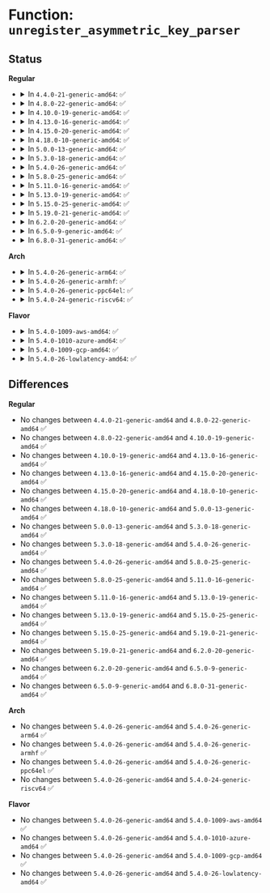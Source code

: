 # Function: <code>unregister_asymmetric_key_parser</code>

## Status
<b>Regular</b>
<ul>
<li>
<details>
<summary>In <code>4.4.0-21-generic-amd64</code>: ✅</summary>

```c
void unregister_asymmetric_key_parser(struct asymmetric_key_parser * parser)
```

```json
{
  "name": "unregister_asymmetric_key_parser",
  "collision_type": "Unique Global",
  "inline_type": "No",
  "funcs": [
    {
      "addr": 18446744071582696064,
      "name": "unregister_asymmetric_key_parser",
      "external": true,
      "loc": "crypto/asymmetric_keys/asymmetric_type.c:409",
      "file": "crypto/asymmetric_keys/asymmetric_type.c",
      "inline": "seen, unknown",
      "caller_inline": [],
      "caller_func": [
        "crypto/asymmetric_keys/x509_public_key.c:x509_key_exit"
      ]
    }
  ],
  "symbols": [
    {
      "addr": 18446744071582696064,
      "name": "unregister_asymmetric_key_parser",
      "section": ".text",
      "bind": "STB_GLOBAL",
      "size": 97
    }
  ]
}
```
</details>
</li>
<li>
<details>
<summary>In <code>4.8.0-22-generic-amd64</code>: ✅</summary>

```c
void unregister_asymmetric_key_parser(struct asymmetric_key_parser * parser)
```

```json
{
  "name": "unregister_asymmetric_key_parser",
  "collision_type": "Unique Global",
  "inline_type": "No",
  "funcs": [
    {
      "addr": 18446744071582973632,
      "name": "unregister_asymmetric_key_parser",
      "external": true,
      "loc": "crypto/asymmetric_keys/asymmetric_type.c:501",
      "file": "crypto/asymmetric_keys/asymmetric_type.c",
      "inline": "seen, unknown",
      "caller_inline": [],
      "caller_func": [
        "crypto/asymmetric_keys/x509_public_key.c:x509_key_exit"
      ]
    }
  ],
  "symbols": [
    {
      "addr": 18446744071582973632,
      "name": "unregister_asymmetric_key_parser",
      "section": ".text",
      "bind": "STB_GLOBAL",
      "size": 97
    }
  ]
}
```
</details>
</li>
<li>
<details>
<summary>In <code>4.10.0-19-generic-amd64</code>: ✅</summary>

```c
void unregister_asymmetric_key_parser(struct asymmetric_key_parser * parser)
```

```json
{
  "name": "unregister_asymmetric_key_parser",
  "collision_type": "Unique Global",
  "inline_type": "No",
  "funcs": [
    {
      "addr": 18446744071583078208,
      "name": "unregister_asymmetric_key_parser",
      "external": true,
      "loc": "crypto/asymmetric_keys/asymmetric_type.c:501",
      "file": "crypto/asymmetric_keys/asymmetric_type.c",
      "inline": "seen, unknown",
      "caller_inline": [],
      "caller_func": [
        "crypto/asymmetric_keys/x509_public_key.c:x509_key_exit"
      ]
    }
  ],
  "symbols": [
    {
      "addr": 18446744071583078208,
      "name": "unregister_asymmetric_key_parser",
      "section": ".text",
      "bind": "STB_GLOBAL",
      "size": 97
    }
  ]
}
```
</details>
</li>
<li>
<details>
<summary>In <code>4.13.0-16-generic-amd64</code>: ✅</summary>

```c
void unregister_asymmetric_key_parser(struct asymmetric_key_parser * parser)
```

```json
{
  "name": "unregister_asymmetric_key_parser",
  "collision_type": "Unique Global",
  "inline_type": "No",
  "funcs": [
    {
      "addr": 18446744071583132768,
      "name": "unregister_asymmetric_key_parser",
      "external": true,
      "loc": "crypto/asymmetric_keys/asymmetric_type.c:587",
      "file": "crypto/asymmetric_keys/asymmetric_type.c",
      "inline": "seen, unknown",
      "caller_inline": [],
      "caller_func": [
        "crypto/asymmetric_keys/x509_public_key.c:x509_key_exit"
      ]
    }
  ],
  "symbols": [
    {
      "addr": 18446744071583132768,
      "name": "unregister_asymmetric_key_parser",
      "section": ".text",
      "bind": "STB_GLOBAL",
      "size": 93
    }
  ]
}
```
</details>
</li>
<li>
<details>
<summary>In <code>4.15.0-20-generic-amd64</code>: ✅</summary>

```c
void unregister_asymmetric_key_parser(struct asymmetric_key_parser * parser)
```

```json
{
  "name": "unregister_asymmetric_key_parser",
  "collision_type": "Unique Global",
  "inline_type": "No",
  "funcs": [
    {
      "addr": 18446744071583307408,
      "name": "unregister_asymmetric_key_parser",
      "external": true,
      "loc": "crypto/asymmetric_keys/asymmetric_type.c:589",
      "file": "crypto/asymmetric_keys/asymmetric_type.c",
      "inline": "seen, unknown",
      "caller_inline": [],
      "caller_func": [
        "crypto/asymmetric_keys/x509_public_key.c:x509_key_exit"
      ]
    }
  ],
  "symbols": [
    {
      "addr": 18446744071583307408,
      "name": "unregister_asymmetric_key_parser",
      "section": ".text",
      "bind": "STB_GLOBAL",
      "size": 93
    }
  ]
}
```
</details>
</li>
<li>
<details>
<summary>In <code>4.18.0-10-generic-amd64</code>: ✅</summary>

```c
void unregister_asymmetric_key_parser(struct asymmetric_key_parser * parser)
```

```json
{
  "name": "unregister_asymmetric_key_parser",
  "collision_type": "Unique Global",
  "inline_type": "No",
  "funcs": [
    {
      "addr": 18446744071583515968,
      "name": "unregister_asymmetric_key_parser",
      "external": true,
      "loc": "crypto/asymmetric_keys/asymmetric_type.c:589",
      "file": "crypto/asymmetric_keys/asymmetric_type.c",
      "inline": "seen, unknown",
      "caller_inline": [],
      "caller_func": [
        "crypto/asymmetric_keys/x509_public_key.c:x509_key_exit"
      ]
    }
  ],
  "symbols": [
    {
      "addr": 18446744071583515968,
      "name": "unregister_asymmetric_key_parser",
      "section": ".text",
      "bind": "STB_GLOBAL",
      "size": 93
    }
  ]
}
```
</details>
</li>
<li>
<details>
<summary>In <code>5.0.0-13-generic-amd64</code>: ✅</summary>

```c
void unregister_asymmetric_key_parser(struct asymmetric_key_parser * parser)
```

```json
{
  "name": "unregister_asymmetric_key_parser",
  "collision_type": "Unique Global",
  "inline_type": "No",
  "funcs": [
    {
      "addr": 18446744071583637888,
      "name": "unregister_asymmetric_key_parser",
      "external": true,
      "loc": "crypto/asymmetric_keys/asymmetric_type.c:632",
      "file": "crypto/asymmetric_keys/asymmetric_type.c",
      "inline": "seen, unknown",
      "caller_inline": [],
      "caller_func": [
        "crypto/asymmetric_keys/x509_public_key.c:x509_key_exit"
      ]
    }
  ],
  "symbols": [
    {
      "addr": 18446744071583637888,
      "name": "unregister_asymmetric_key_parser",
      "section": ".text",
      "bind": "STB_GLOBAL",
      "size": 93
    }
  ]
}
```
</details>
</li>
<li>
<details>
<summary>In <code>5.3.0-18-generic-amd64</code>: ✅</summary>

```c
void unregister_asymmetric_key_parser(struct asymmetric_key_parser * parser)
```

```json
{
  "name": "unregister_asymmetric_key_parser",
  "collision_type": "Unique Global",
  "inline_type": "No",
  "funcs": [
    {
      "addr": 18446744071583823792,
      "name": "unregister_asymmetric_key_parser",
      "external": true,
      "loc": "crypto/asymmetric_keys/asymmetric_type.c:628",
      "file": "crypto/asymmetric_keys/asymmetric_type.c",
      "inline": "seen, unknown",
      "caller_inline": [],
      "caller_func": [
        "crypto/asymmetric_keys/x509_public_key.c:x509_key_exit"
      ]
    }
  ],
  "symbols": [
    {
      "addr": 18446744071583823792,
      "name": "unregister_asymmetric_key_parser",
      "section": ".text",
      "bind": "STB_GLOBAL",
      "size": 91
    }
  ]
}
```
</details>
</li>
<li>
<details>
<summary>In <code>5.4.0-26-generic-amd64</code>: ✅</summary>

```c
void unregister_asymmetric_key_parser(struct asymmetric_key_parser * parser)
```

```json
{
  "name": "unregister_asymmetric_key_parser",
  "collision_type": "Unique Global",
  "inline_type": "No",
  "funcs": [
    {
      "addr": 18446744071583925760,
      "name": "unregister_asymmetric_key_parser",
      "external": true,
      "loc": "crypto/asymmetric_keys/asymmetric_type.c:628",
      "file": "crypto/asymmetric_keys/asymmetric_type.c",
      "inline": "seen, unknown",
      "caller_inline": [],
      "caller_func": [
        "crypto/asymmetric_keys/x509_public_key.c:x509_key_exit"
      ]
    }
  ],
  "symbols": [
    {
      "addr": 18446744071583925760,
      "name": "unregister_asymmetric_key_parser",
      "section": ".text",
      "bind": "STB_GLOBAL",
      "size": 91
    }
  ]
}
```
</details>
</li>
<li>
<details>
<summary>In <code>5.8.0-25-generic-amd64</code>: ✅</summary>

```c
void unregister_asymmetric_key_parser(struct asymmetric_key_parser * parser)
```

```json
{
  "name": "unregister_asymmetric_key_parser",
  "collision_type": "Unique Global",
  "inline_type": "No",
  "funcs": [
    {
      "addr": 18446744071584317280,
      "name": "unregister_asymmetric_key_parser",
      "external": true,
      "loc": "crypto/asymmetric_keys/asymmetric_type.c:628",
      "file": "crypto/asymmetric_keys/asymmetric_type.c",
      "inline": "seen, unknown",
      "caller_inline": [],
      "caller_func": [
        "crypto/asymmetric_keys/x509_public_key.c:x509_key_exit"
      ]
    }
  ],
  "symbols": [
    {
      "addr": 18446744071584317280,
      "name": "unregister_asymmetric_key_parser",
      "section": ".text",
      "bind": "STB_GLOBAL",
      "size": 94
    }
  ]
}
```
</details>
</li>
<li>
<details>
<summary>In <code>5.11.0-16-generic-amd64</code>: ✅</summary>

```c
void unregister_asymmetric_key_parser(struct asymmetric_key_parser * parser)
```

```json
{
  "name": "unregister_asymmetric_key_parser",
  "collision_type": "Unique Global",
  "inline_type": "No",
  "funcs": [
    {
      "addr": 18446744071584435648,
      "name": "unregister_asymmetric_key_parser",
      "external": true,
      "loc": "crypto/asymmetric_keys/asymmetric_type.c:628",
      "file": "crypto/asymmetric_keys/asymmetric_type.c",
      "inline": "seen, unknown",
      "caller_inline": [],
      "caller_func": [
        "crypto/asymmetric_keys/x509_public_key.c:x509_key_exit"
      ]
    }
  ],
  "symbols": [
    {
      "addr": 18446744071584435648,
      "name": "unregister_asymmetric_key_parser",
      "section": ".text",
      "bind": "STB_GLOBAL",
      "size": 94
    }
  ]
}
```
</details>
</li>
<li>
<details>
<summary>In <code>5.13.0-19-generic-amd64</code>: ✅</summary>

```c
void unregister_asymmetric_key_parser(struct asymmetric_key_parser * parser)
```

```json
{
  "name": "unregister_asymmetric_key_parser",
  "collision_type": "Unique Global",
  "inline_type": "No",
  "funcs": [
    {
      "addr": 18446744071584470320,
      "name": "unregister_asymmetric_key_parser",
      "external": true,
      "loc": "crypto/asymmetric_keys/asymmetric_type.c:630",
      "file": "crypto/asymmetric_keys/asymmetric_type.c",
      "inline": "seen, unknown",
      "caller_inline": [],
      "caller_func": [
        "crypto/asymmetric_keys/x509_public_key.c:x509_key_exit"
      ]
    }
  ],
  "symbols": [
    {
      "addr": 18446744071584470320,
      "name": "unregister_asymmetric_key_parser",
      "section": ".text",
      "bind": "STB_GLOBAL",
      "size": 94
    }
  ]
}
```
</details>
</li>
<li>
<details>
<summary>In <code>5.15.0-25-generic-amd64</code>: ✅</summary>

```c
void unregister_asymmetric_key_parser(struct asymmetric_key_parser * parser)
```

```json
{
  "name": "unregister_asymmetric_key_parser",
  "collision_type": "Unique Global",
  "inline_type": "No",
  "funcs": [
    {
      "addr": 18446744071584868432,
      "name": "unregister_asymmetric_key_parser",
      "external": true,
      "loc": "crypto/asymmetric_keys/asymmetric_type.c:630",
      "file": "crypto/asymmetric_keys/asymmetric_type.c",
      "inline": "seen, unknown",
      "caller_inline": [],
      "caller_func": [
        "crypto/asymmetric_keys/x509_public_key.c:x509_key_exit"
      ]
    }
  ],
  "symbols": [
    {
      "addr": 18446744071584868432,
      "name": "unregister_asymmetric_key_parser",
      "section": ".text",
      "bind": "STB_GLOBAL",
      "size": 94
    }
  ]
}
```
</details>
</li>
<li>
<details>
<summary>In <code>5.19.0-21-generic-amd64</code>: ✅</summary>

```c
void unregister_asymmetric_key_parser(struct asymmetric_key_parser * parser)
```

```json
{
  "name": "unregister_asymmetric_key_parser",
  "collision_type": "Unique Global",
  "inline_type": "No",
  "funcs": [
    {
      "addr": 18446744071585564624,
      "name": "unregister_asymmetric_key_parser",
      "external": true,
      "loc": "crypto/asymmetric_keys/asymmetric_type.c:661",
      "file": "crypto/asymmetric_keys/asymmetric_type.c",
      "inline": "seen, unknown",
      "caller_inline": [],
      "caller_func": [
        "crypto/asymmetric_keys/x509_public_key.c:x509_key_exit"
      ]
    }
  ],
  "symbols": [
    {
      "addr": 18446744071585564624,
      "name": "unregister_asymmetric_key_parser",
      "section": ".text",
      "bind": "STB_GLOBAL",
      "size": 106
    }
  ]
}
```
</details>
</li>
<li>
<details>
<summary>In <code>6.2.0-20-generic-amd64</code>: ✅</summary>

```c
void unregister_asymmetric_key_parser(struct asymmetric_key_parser * parser)
```

```json
{
  "name": "unregister_asymmetric_key_parser",
  "collision_type": "Unique Global",
  "inline_type": "No",
  "funcs": [
    {
      "addr": 18446744071586328496,
      "name": "unregister_asymmetric_key_parser",
      "external": true,
      "loc": "crypto/asymmetric_keys/asymmetric_type.c:661",
      "file": "crypto/asymmetric_keys/asymmetric_type.c",
      "inline": "seen, unknown",
      "caller_inline": [],
      "caller_func": [
        "crypto/asymmetric_keys/x509_public_key.c:x509_key_exit"
      ]
    }
  ],
  "symbols": [
    {
      "addr": 18446744071586328496,
      "name": "unregister_asymmetric_key_parser",
      "section": ".text",
      "bind": "STB_GLOBAL",
      "size": 106
    }
  ]
}
```
</details>
</li>
<li>
<details>
<summary>In <code>6.5.0-9-generic-amd64</code>: ✅</summary>

```c
void unregister_asymmetric_key_parser(struct asymmetric_key_parser * parser)
```

```json
{
  "name": "unregister_asymmetric_key_parser",
  "collision_type": "Unique Global",
  "inline_type": "No",
  "funcs": [
    {
      "addr": 18446744071586575136,
      "name": "unregister_asymmetric_key_parser",
      "external": true,
      "loc": "crypto/asymmetric_keys/asymmetric_type.c:660",
      "file": "crypto/asymmetric_keys/asymmetric_type.c",
      "inline": "seen, unknown",
      "caller_inline": [],
      "caller_func": [
        "crypto/asymmetric_keys/x509_public_key.c:x509_key_exit"
      ]
    }
  ],
  "symbols": [
    {
      "addr": 18446744071586575136,
      "name": "unregister_asymmetric_key_parser",
      "section": ".text",
      "bind": "STB_GLOBAL",
      "size": 106
    }
  ]
}
```
</details>
</li>
<li>
<details>
<summary>In <code>6.8.0-31-generic-amd64</code>: ✅</summary>

```c
void unregister_asymmetric_key_parser(struct asymmetric_key_parser * parser)
```

```json
{
  "name": "unregister_asymmetric_key_parser",
  "collision_type": "Unique Global",
  "inline_type": "No",
  "funcs": [
    {
      "addr": 18446744071586843408,
      "name": "unregister_asymmetric_key_parser",
      "external": true,
      "loc": "crypto/asymmetric_keys/asymmetric_type.c:660",
      "file": "crypto/asymmetric_keys/asymmetric_type.c",
      "inline": "seen, unknown",
      "caller_inline": [],
      "caller_func": [
        "crypto/asymmetric_keys/x509_public_key.c:x509_key_exit"
      ]
    }
  ],
  "symbols": [
    {
      "addr": 18446744071586843408,
      "name": "unregister_asymmetric_key_parser",
      "section": ".text",
      "bind": "STB_GLOBAL",
      "size": 106
    }
  ]
}
```
</details>
</li>
</ul>
<b>Arch</b>
<ul>
<li>
<details>
<summary>In <code>5.4.0-26-generic-arm64</code>: ✅</summary>

```c
void unregister_asymmetric_key_parser(struct asymmetric_key_parser * parser)
```

```json
{
  "name": "unregister_asymmetric_key_parser",
  "collision_type": "Unique Global",
  "inline_type": "No",
  "funcs": [
    {
      "addr": 18446603336495744304,
      "name": "unregister_asymmetric_key_parser",
      "external": true,
      "loc": "crypto/asymmetric_keys/asymmetric_type.c:628",
      "file": "crypto/asymmetric_keys/asymmetric_type.c",
      "inline": "seen, unknown",
      "caller_inline": [],
      "caller_func": [
        "crypto/asymmetric_keys/x509_public_key.c:x509_key_exit"
      ]
    }
  ],
  "symbols": [
    {
      "addr": 18446603336495744304,
      "name": "unregister_asymmetric_key_parser",
      "section": ".text",
      "bind": "STB_GLOBAL",
      "size": 112
    }
  ]
}
```
</details>
</li>
<li>
<details>
<summary>In <code>5.4.0-26-generic-armhf</code>: ✅</summary>

```c
void unregister_asymmetric_key_parser(struct asymmetric_key_parser * parser)
```

```json
{
  "name": "unregister_asymmetric_key_parser",
  "collision_type": "Unique Global",
  "inline_type": "No",
  "funcs": [
    {
      "addr": 3229097924,
      "name": "unregister_asymmetric_key_parser",
      "external": true,
      "loc": "crypto/asymmetric_keys/asymmetric_type.c:628",
      "file": "crypto/asymmetric_keys/asymmetric_type.c",
      "inline": "seen, unknown",
      "caller_inline": [],
      "caller_func": [
        "crypto/asymmetric_keys/x509_public_key.c:x509_key_exit"
      ]
    }
  ],
  "symbols": [
    {
      "addr": 3229097924,
      "name": "unregister_asymmetric_key_parser",
      "section": ".text",
      "bind": "STB_GLOBAL",
      "size": 96
    }
  ]
}
```
</details>
</li>
<li>
<details>
<summary>In <code>5.4.0-26-generic-ppc64el</code>: ✅</summary>

```c
void unregister_asymmetric_key_parser(struct asymmetric_key_parser * parser)
```

```json
{
  "name": "unregister_asymmetric_key_parser",
  "collision_type": "Unique Global",
  "inline_type": "No",
  "funcs": [
    {
      "addr": 13835058055289904816,
      "name": "unregister_asymmetric_key_parser",
      "external": true,
      "loc": "crypto/asymmetric_keys/asymmetric_type.c:628",
      "file": "crypto/asymmetric_keys/asymmetric_type.c",
      "inline": "seen, unknown",
      "caller_inline": [],
      "caller_func": [
        "crypto/asymmetric_keys/x509_public_key.c:x509_key_exit"
      ]
    }
  ],
  "symbols": [
    {
      "addr": 13835058055289904816,
      "name": "unregister_asymmetric_key_parser",
      "section": ".text",
      "bind": "STB_GLOBAL",
      "size": 172
    }
  ]
}
```
</details>
</li>
<li>
<details>
<summary>In <code>5.4.0-24-generic-riscv64</code>: ✅</summary>

```c
void unregister_asymmetric_key_parser(struct asymmetric_key_parser * parser)
```

```json
{
  "name": "unregister_asymmetric_key_parser",
  "collision_type": "Unique Global",
  "inline_type": "No",
  "funcs": [
    {
      "addr": 18446743936274893444,
      "name": "unregister_asymmetric_key_parser",
      "external": true,
      "loc": "crypto/asymmetric_keys/asymmetric_type.c:628",
      "file": "crypto/asymmetric_keys/asymmetric_type.c",
      "inline": "seen, unknown",
      "caller_inline": [],
      "caller_func": [
        "crypto/asymmetric_keys/x509_public_key.c:x509_key_exit"
      ]
    }
  ],
  "symbols": [
    {
      "addr": 18446743936274893444,
      "name": "unregister_asymmetric_key_parser",
      "section": ".text",
      "bind": "STB_GLOBAL",
      "size": 102
    }
  ]
}
```
</details>
</li>
</ul>
<b>Flavor</b>
<ul>
<li>
<details>
<summary>In <code>5.4.0-1009-aws-amd64</code>: ✅</summary>

```c
void unregister_asymmetric_key_parser(struct asymmetric_key_parser * parser)
```

```json
{
  "name": "unregister_asymmetric_key_parser",
  "collision_type": "Unique Global",
  "inline_type": "No",
  "funcs": [
    {
      "addr": 18446744071583894496,
      "name": "unregister_asymmetric_key_parser",
      "external": true,
      "loc": "crypto/asymmetric_keys/asymmetric_type.c:628",
      "file": "crypto/asymmetric_keys/asymmetric_type.c",
      "inline": "seen, unknown",
      "caller_inline": [],
      "caller_func": [
        "crypto/asymmetric_keys/x509_public_key.c:x509_key_exit"
      ]
    }
  ],
  "symbols": [
    {
      "addr": 18446744071583894496,
      "name": "unregister_asymmetric_key_parser",
      "section": ".text",
      "bind": "STB_GLOBAL",
      "size": 91
    }
  ]
}
```
</details>
</li>
<li>
<details>
<summary>In <code>5.4.0-1010-azure-amd64</code>: ✅</summary>

```c
void unregister_asymmetric_key_parser(struct asymmetric_key_parser * parser)
```

```json
{
  "name": "unregister_asymmetric_key_parser",
  "collision_type": "Unique Global",
  "inline_type": "No",
  "funcs": [
    {
      "addr": 18446744071583831552,
      "name": "unregister_asymmetric_key_parser",
      "external": true,
      "loc": "crypto/asymmetric_keys/asymmetric_type.c:628",
      "file": "crypto/asymmetric_keys/asymmetric_type.c",
      "inline": "seen, unknown",
      "caller_inline": [],
      "caller_func": [
        "crypto/asymmetric_keys/x509_public_key.c:x509_key_exit"
      ]
    }
  ],
  "symbols": [
    {
      "addr": 18446744071583831552,
      "name": "unregister_asymmetric_key_parser",
      "section": ".text",
      "bind": "STB_GLOBAL",
      "size": 91
    }
  ]
}
```
</details>
</li>
<li>
<details>
<summary>In <code>5.4.0-1009-gcp-amd64</code>: ✅</summary>

```c
void unregister_asymmetric_key_parser(struct asymmetric_key_parser * parser)
```

```json
{
  "name": "unregister_asymmetric_key_parser",
  "collision_type": "Unique Global",
  "inline_type": "No",
  "funcs": [
    {
      "addr": 18446744071583878256,
      "name": "unregister_asymmetric_key_parser",
      "external": true,
      "loc": "crypto/asymmetric_keys/asymmetric_type.c:628",
      "file": "crypto/asymmetric_keys/asymmetric_type.c",
      "inline": "seen, unknown",
      "caller_inline": [],
      "caller_func": [
        "crypto/asymmetric_keys/x509_public_key.c:x509_key_exit"
      ]
    }
  ],
  "symbols": [
    {
      "addr": 18446744071583878256,
      "name": "unregister_asymmetric_key_parser",
      "section": ".text",
      "bind": "STB_GLOBAL",
      "size": 91
    }
  ]
}
```
</details>
</li>
<li>
<details>
<summary>In <code>5.4.0-26-lowlatency-amd64</code>: ✅</summary>

```c
void unregister_asymmetric_key_parser(struct asymmetric_key_parser * parser)
```

```json
{
  "name": "unregister_asymmetric_key_parser",
  "collision_type": "Unique Global",
  "inline_type": "No",
  "funcs": [
    {
      "addr": 18446744071583979328,
      "name": "unregister_asymmetric_key_parser",
      "external": true,
      "loc": "crypto/asymmetric_keys/asymmetric_type.c:628",
      "file": "crypto/asymmetric_keys/asymmetric_type.c",
      "inline": "seen, unknown",
      "caller_inline": [],
      "caller_func": [
        "crypto/asymmetric_keys/x509_public_key.c:x509_key_exit"
      ]
    }
  ],
  "symbols": [
    {
      "addr": 18446744071583979328,
      "name": "unregister_asymmetric_key_parser",
      "section": ".text",
      "bind": "STB_GLOBAL",
      "size": 91
    }
  ]
}
```
</details>
</li>
</ul>

## Differences
<b>Regular</b>
<ul>
<li>
No changes between <code>4.4.0-21-generic-amd64</code> and <code>4.8.0-22-generic-amd64</code> ✅
</li>
<li>
No changes between <code>4.8.0-22-generic-amd64</code> and <code>4.10.0-19-generic-amd64</code> ✅
</li>
<li>
No changes between <code>4.10.0-19-generic-amd64</code> and <code>4.13.0-16-generic-amd64</code> ✅
</li>
<li>
No changes between <code>4.13.0-16-generic-amd64</code> and <code>4.15.0-20-generic-amd64</code> ✅
</li>
<li>
No changes between <code>4.15.0-20-generic-amd64</code> and <code>4.18.0-10-generic-amd64</code> ✅
</li>
<li>
No changes between <code>4.18.0-10-generic-amd64</code> and <code>5.0.0-13-generic-amd64</code> ✅
</li>
<li>
No changes between <code>5.0.0-13-generic-amd64</code> and <code>5.3.0-18-generic-amd64</code> ✅
</li>
<li>
No changes between <code>5.3.0-18-generic-amd64</code> and <code>5.4.0-26-generic-amd64</code> ✅
</li>
<li>
No changes between <code>5.4.0-26-generic-amd64</code> and <code>5.8.0-25-generic-amd64</code> ✅
</li>
<li>
No changes between <code>5.8.0-25-generic-amd64</code> and <code>5.11.0-16-generic-amd64</code> ✅
</li>
<li>
No changes between <code>5.11.0-16-generic-amd64</code> and <code>5.13.0-19-generic-amd64</code> ✅
</li>
<li>
No changes between <code>5.13.0-19-generic-amd64</code> and <code>5.15.0-25-generic-amd64</code> ✅
</li>
<li>
No changes between <code>5.15.0-25-generic-amd64</code> and <code>5.19.0-21-generic-amd64</code> ✅
</li>
<li>
No changes between <code>5.19.0-21-generic-amd64</code> and <code>6.2.0-20-generic-amd64</code> ✅
</li>
<li>
No changes between <code>6.2.0-20-generic-amd64</code> and <code>6.5.0-9-generic-amd64</code> ✅
</li>
<li>
No changes between <code>6.5.0-9-generic-amd64</code> and <code>6.8.0-31-generic-amd64</code> ✅
</li>
</ul>
<b>Arch</b>
<ul>
<li>
No changes between <code>5.4.0-26-generic-amd64</code> and <code>5.4.0-26-generic-arm64</code> ✅
</li>
<li>
No changes between <code>5.4.0-26-generic-amd64</code> and <code>5.4.0-26-generic-armhf</code> ✅
</li>
<li>
No changes between <code>5.4.0-26-generic-amd64</code> and <code>5.4.0-26-generic-ppc64el</code> ✅
</li>
<li>
No changes between <code>5.4.0-26-generic-amd64</code> and <code>5.4.0-24-generic-riscv64</code> ✅
</li>
</ul>
<b>Flavor</b>
<ul>
<li>
No changes between <code>5.4.0-26-generic-amd64</code> and <code>5.4.0-1009-aws-amd64</code> ✅
</li>
<li>
No changes between <code>5.4.0-26-generic-amd64</code> and <code>5.4.0-1010-azure-amd64</code> ✅
</li>
<li>
No changes between <code>5.4.0-26-generic-amd64</code> and <code>5.4.0-1009-gcp-amd64</code> ✅
</li>
<li>
No changes between <code>5.4.0-26-generic-amd64</code> and <code>5.4.0-26-lowlatency-amd64</code> ✅
</li>
</ul>
